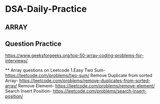 # DSA-Daily-Practice
## ARRAY
## Question Practice
https://www.geeksforgeeks.org/top-50-array-coding-problems-for-interviews/

** Array questions on Leetcode
1.Easy
Two Sum- https://leetcode.com/problems/two-sum/
Remove Duplicate from sorted Array-   https://leetcode.com/problems/remove-duplicates-from-sorted-array/
Remove Element-  https://leetcode.com/problems/remove-element/
Search Insert Position-  https://leetcode.com/problems/search-insert-position/
